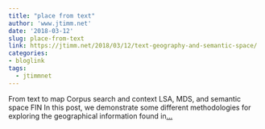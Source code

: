 ```yaml
---
title: "place from text"
author: 'www.jtimm.net'
date: '2018-03-12'
slug: place-from-text
link: https://jtimm.net/2018/03/12/text-geography-and-semantic-space/
categories:
- bloglink
tags:
  - jtimmnet
---
```


From text to map Corpus search and context LSA, MDS, and semantic space FIN In this post, we demonstrate some different methodologies for exploring the geographical information found in[... <i class="fas fa-external-link-alt"></i>](https://jtimm.net/2018/03/12/text-geography-and-semantic-space/)

